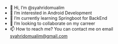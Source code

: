 - 👋 Hi, I’m @syahridomualim
- 👀 I’m interested in Android Development
- 🌱 I’m currently learning Springboot for BackEnd
- 💞️ I’m looking to collaborate on my carreer
- 📫 How to reach me? You can contact me on email syahridomualim@gmail.com

<!---
syahridomualim/syahridomualim is a ✨ special ✨ repository because its `README.md` (this file) appears on your GitHub profile.
You can click the Preview link to take a look at your changes.
--->
